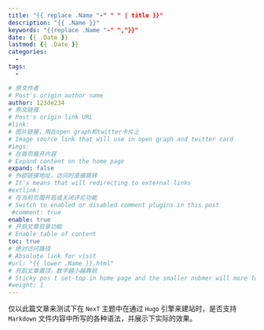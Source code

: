 ```yaml
---
title: "{{ replace .Name "-" " " | title }}"
description: "{{ .Name }}"
keywords: "{{replace .Name "-" ","}}"
date: {{ .Date }}
lastmod: {{ .Date }}
categories:
  -
tags:
  -

# 原文作者
# Post's origin author name
author: 123de234
# 原文链接
# Post's origin link URL
#link:
# 图片链接，用在open graph和twitter卡片上
# Image source link that will use in open graph and twitter card
#imgs:
# 在首页展开内容
# Expand content on the home page
expand: false
# 外部链接地址，访问时直接跳转
# It's means that will redirecting to external links
#extlink:
# 在当前页面开启或关闭评论功能
# Switch to enabled or disabled comment plugins in this post
 #comment: true
enable: true
# 开启文章目录功能
# Enable table of content
toc: true
# 绝对访问路径
# Absolute link for visit
#url: "{{ lower .Name }}.html"
# 开启文章置顶，数字越小越靠前
# Sticky pos t set-top in home page and the smaller nubmer will more forward.
#weight: 1
---
```

仅以此篇文章来测试下在 `NexT` 主题中在通过 `Hugo` 引擎来建站时，是否支持 `Markdown` 文件内容中所写的各种语法，并展示下实际的效果。

<!--more-->